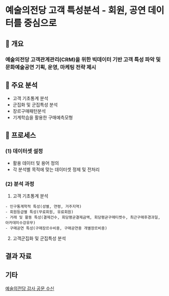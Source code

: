 # 예술의전당 고객 특성분석 - 회원, 공연 데이터를 중심으로

## 📃 개요
### 예술의전당 고객관계관리(CRM)을 위한 빅데이터 기반 고객 특성 파악 및 문화예술공연 기획, 운영, 마케팅 전략 제시

## 📃 주요 분석
* 고객 기초통계 분석
* 군집화 및 군집특성 분석
* 장르구매패턴분석
* 기계학습을 활용한 구매예측모형

## 📃 프로세스
### (1) 데이터셋 설정
- 활용 데이터 및 용어 정의
- 각 분석별 목적에 맞는 데이터셋 정제 및 전처리

### (2) 분석 과정
1. 고객 기초통계 분석  
```
- 인구통계학적 특성(성별, 연령, 거주지역)
- 회원등급별 특성(무료회원, 유료회원)
- 거래 및 활동 특성(결제건수, 회당평균결제금액, 회당평균구매티켓수, 최근구매후경과일, 아카데미수강유무)
- 구매공연 특성(구매장르수비중, 구매공연중 개별장르비중)
```

2. 고객군집화 및 군집특성 분석
## 결과 자료


## 기타
[예술의전당 감사 공문 수신]()
  
